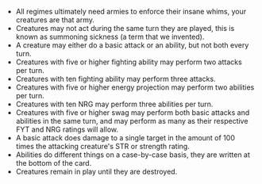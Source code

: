 -   All regimes ultimately need armies to enforce their insane whims, your creatures are that army.
-   Creatures may not act during the same turn they are played, this is known as summoning sickness (a term that we invented).
-   A creature may either do a basic attack or an ability, but not both every turn.
-   Creatures with five or higher fighting ability may perform two attacks per turn.
-   Creatures with ten fighting ability may perform three attacks.
-   Creatures with five or higher energy projection may perform two abilities per turn.
-   Creatures with ten NRG may perform three abilities per turn.
-   Creatures with five or higher swag may perform both basic attacks and abilities in the same turn, and may perform as many as their respective FYT and NRG ratings will allow.
-   A basic attack does damage to a single target in the amount of 100 times the attacking creature's STR or strength rating.
-   Abilities do different things on a case-by-case basis, they are written at the bottom of the card.
-   Creatures remain in play until they are destroyed.